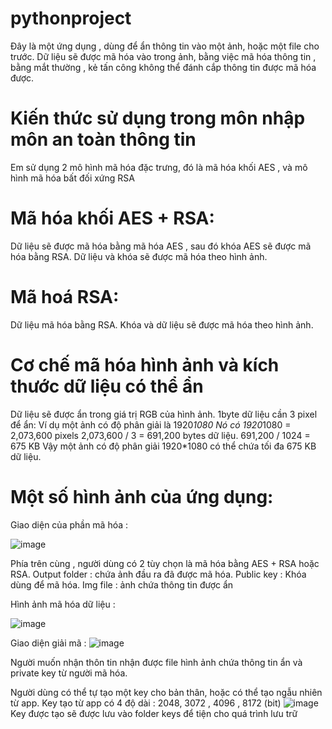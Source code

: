 # pythonproject
Đây là một ứng dụng , dùng để ẩn thông tin vào một ảnh, hoặc một file cho trước. Dữ liệu sẽ được mã hóa vào trong ảnh, bằng việc mã hóa thông tin , bằng mắt thường , kẻ tấn công không 
thể đánh cắp thông tin được mã hóa được. 
# Kiến thức sử dụng trong môn nhập môn an toàn thông tin
Em sử dụng 2 mô hình mã hóa đặc trưng, đó là mã hóa khối AES , và mô hình mã hóa bất đối xứng RSA
# Mã hóa khối AES + RSA:
Dữ liệu sẽ được mã hóa bằng mã hóa AES , sau đó khóa AES sẽ được mã hóa bằng RSA. Dữ liệu và khóa sẽ được mã hóa theo hình ảnh.
# Mã hoá RSA: 
Dữ liệu mã hóa bằng RSA. Khóa và dữ liệu sẽ được mã hóa theo hình ảnh.

# Cơ chế mã hóa hình ảnh và kích thước dữ liệu có thể ẩn
Dữ liệu sẽ được ẩn trong giá trị RGB của hình ảnh. 1byte dữ liệu cần 3 pixel để ẩn:
Ví dụ một ảnh có độ phân giải là 1920*1080 
Nó có 1920*1080 = 2,073,600 pixels
2,073,600 / 3 = 691,200 bytes dữ liệu.
691,200 / 1024 = 675 KB
Vậy một ảnh có độ phân giải 1920*1080 có thể chứa tối đa 675 KB dữ liệu.

# Một số hình ảnh của ứng dụng:
Giao diện của phần mã hóa :

![image](https://user-images.githubusercontent.com/64057572/125715941-ba17f8b1-e1fa-411d-b325-9c4b4d85dfac.png)

Phía trên cùng , người dùng có 2 tùy chọn là mã hóa bằng AES + RSA hoặc RSA.
Output folder : chứa ảnh đầu ra đã được mã hóa.
Public key : Khóa dùng để mã hóa.
Img file : ảnh chứa thông tin được ẩn

Hình ảnh mã hóa dữ liệu :

![image](https://user-images.githubusercontent.com/64057572/125716886-d5df90cc-068b-46ba-8126-a76ead131312.png)


Giao diện giải mã :
![image](https://user-images.githubusercontent.com/64057572/125717123-d32a4d26-f9b6-4bfe-951d-25e1b7fad83e.png)

Người muốn nhận thôn tin nhận được file hình ảnh chứa thông tin ẩn và private key từ người mã hóa.

Người dùng có thể tự tạo một key cho bản thân, hoặc có thể tạo ngẫu nhiên từ app. Key tạo từ app có 4 độ dài : 2048, 3072 , 4096 , 8172 (bit)
![image](https://user-images.githubusercontent.com/64057572/125717267-b765cfd9-9d4e-486a-98f3-8bd83652a45b.png)
Key được tạo sẽ được lưu vào folder keys để tiện cho quá trình lưu trữ

